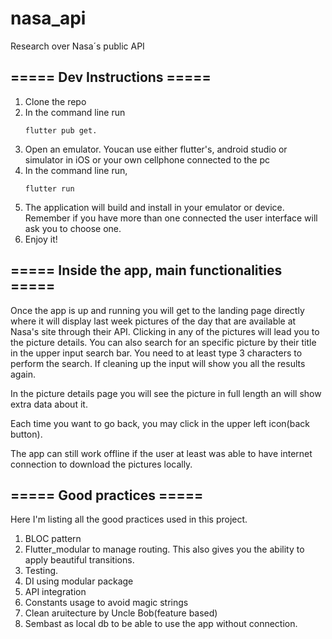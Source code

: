 # nasa_api
Research over Nasa´s public API

## ===== Dev Instructions =====

1. Clone the repo
2. In the command line run
     ```
     flutter pub get.
     ```
3. Open an emulator. Youcan use either flutter's, android studio or simulator in iOS or your own cellphone connected to the pc
4. In the command line run, 
    ```
    flutter run
    ```
5. The application will build and install in your emulator or device. Remember if you have more than one connected the user interface will ask you to choose one.
6. Enjoy it!


## ===== Inside the app, main functionalities =====

Once the app is up and running you will get to the landing page directly where it will display last week pictures of the day that are available at Nasa's site through their API. Clicking in any of the pictures will lead you to the picture details. You can also search for an specific picture by their title in the upper input search bar. You need to at least type 3 characters to perform the search. If cleaning up the input will show you all the results again.
 
In the picture details page you will see the picture in full length an will show extra data about it. 

Each time you want to go back, you may click in the upper left icon(back button).

The app can still work offline if the user at least was able to have internet connection to download the pictures locally. 

## ===== Good practices =====
Here I'm listing all the good practices used in this project.  

1. BLOC pattern
2. Flutter_modular to manage routing. This also gives you the ability to apply beautiful transitions.
3. Testing.
4. DI using modular package
5. API integration
6. Constants usage to avoid magic strings
7. Clean aruitecture by Uncle Bob(feature based)
8. Sembast as local db to be able to use the app without connection.

